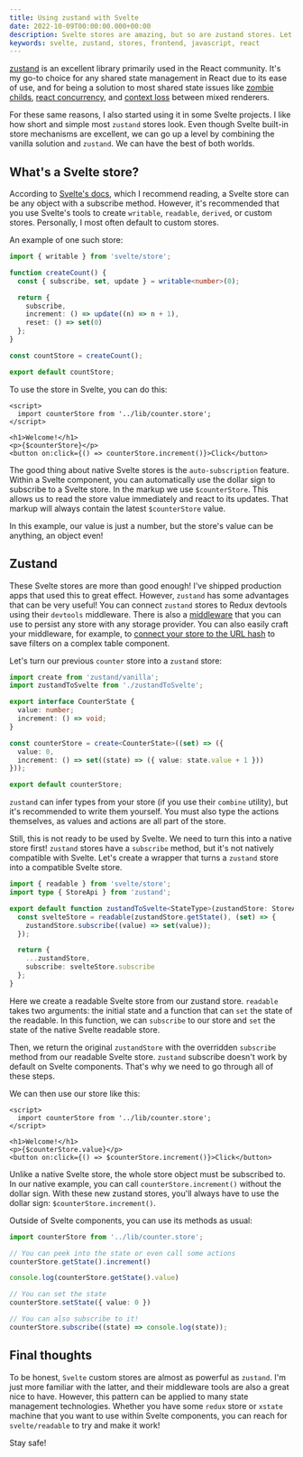 ```yaml
---
title: Using zustand with Svelte
date: 2022-10-09T00:00:00.000+00:00
description: Svelte stores are amazing, but so are zustand stores. Let's check how to take your Svelte apps state management to the next level by combining the two!
keywords: svelte, zustand, stores, frontend, javascript, react
---
```


[zustand](https://github.com/pmndrs/zustand) is an excellent library primarily used in the React community. It's my go-to choice for any shared state management in React due to its ease of use, and for being a solution to most shared state issues like [zombie childs](https://react-redux.js.org/api/hooks#stale-props-and-zombie-children), [react concurrency](https://github.com/bvaughn/rfcs/blob/useMutableSource/text/0000-use-mutable-source.md), and [context loss](https://github.com/facebook/react/issues/13332) between mixed renderers.

For these same reasons, I also started using it in some Svelte projects. I like how short and simple most `zustand` stores look. Even though Svelte built-in store mechanisms are excellent, we can go up a level by combining the vanilla solution and `zustand`. We can have the best of both worlds.

## What's a Svelte store?

According to [Svelte's docs](https://svelte.dev/tutorial/writable-stores), which I recommend reading, a Svelte store can be any object with a subscribe method. However, it's recommended that you use Svelte's tools to create `writable`, `readable`, `derived`, or custom stores. Personally, I most often default to custom stores.

An example of one such store:
```ts:src/lib/counter.store.ts
import { writable } from 'svelte/store';

function createCount() {
  const { subscribe, set, update } = writable<number>(0);

  return {
    subscribe,
    increment: () => update((n) => n + 1),
    reset: () => set(0)
  };
}

const countStore = createCount();

export default countStore;
```

To use the store in Svelte, you can do this:

```svelte:src/routes/+page.svelte
<script>
  import counterStore from '../lib/counter.store';
</script>

<h1>Welcome!</h1>
<p>{$counterStore}</p>
<button on:click={() => counterStore.increment()}>Click</button>
```

The good thing about native Svelte stores is the `auto-subscription` feature. Within a Svelte component, you can automatically use the dollar sign to subscribe to a Svelte store. In the markup we use `$counterStore`. This allows us to read the store value immediately and react to its updates. That markup will always contain the latest `$counterStore` value.

In this example, our value is just a number, but the store's value can be anything, an object even!

## Zustand

These Svelte stores are more than good enough! I've shipped production apps that used this to great effect. However, `zustand` has some advantages that can be very useful! You can connect `zustand` stores to Redux devtools using their `devtools` middleware. There is also a [middleware](https://docs.pmnd.rs/zustand/recipes/recipes#persist-middleware) that you can use to persist any store with any storage provider. You can also easily craft your middleware, for example, to [connect your store to the URL hash](https://docs.pmnd.rs/zustand/guides/connect-to-state-with-url-hash) to save filters on a complex table component.

Let's turn our previous `counter` store into a `zustand` store:

```ts:src/lib/counter.store.ts
import create from 'zustand/vanilla';
import zustandToSvelte from './zustandToSvelte';

export interface CounterState {
  value: number;
  increment: () => void;
}

const counterStore = create<CounterState>((set) => ({
  value: 0,
  increment: () => set((state) => ({ value: state.value + 1 }))
}));

export default counterStore;
```

`zustand` can infer types from your store (if you use their `combine` utility), but it's recommended to write them yourself. You must also type the actions themselves, as values and actions are all part of the store.

Still, this is not ready to be used by Svelte. We need to turn this into a native store first! `zustand` stores have a `subscribe` method, but it's not natively compatible with Svelte. Let's create a wrapper that turns a `zustand` store into a compatible Svelte store.

```ts:src/lib/zustandToSvelte.ts
import { readable } from 'svelte/store';
import type { StoreApi } from 'zustand';

export default function zustandToSvelte<StateType>(zustandStore: StoreApi<StateType>) {
  const svelteStore = readable(zustandStore.getState(), (set) => {
    zustandStore.subscribe((value) => set(value));
  });

  return {
    ...zustandStore,
    subscribe: svelteStore.subscribe
  };
}
```

Here we create a readable Svelte store from our zustand store. `readable` takes two arguments: the initial state and a function that can `set` the state of the readable. In this function, we can `subscribe` to our store and `set` the state of the native Svelte readable store.

Then, we return the original `zustandStore` with the overridden `subscribe` method from our readable Svelte store. `zustand` subscribe doesn't work by default on Svelte components. That's why we need to go through all of these steps.

We can then use our store like this:

```svelte:src/routes/+page.svelte
<script>
  import counterStore from '../lib/counter.store';
</script>

<h1>Welcome!</h1>
<p>{$counterStore.value}</p>
<button on:click={() => $counterStore.increment()}>Click</button>
```

Unlike a native Svelte store, the whole store object must be subscribed to. In our native example, you can call `counterStore.increment()` without the dollar sign. With these new zustand stores, you'll always have to use the dollar sign: `$counterStore.increment()`.

Outside of Svelte components, you can use its methods as usual:
```ts
import counterStore from '../lib/counter.store';

// You can peek into the state or even call some actions
counterStore.getState().increment()

console.log(counterStore.getState().value)

// You can set the state
counterStore.setState({ value: 0 })

// You can also subscribe to it!
counterStore.subscribe((state) => console.log(state));
```

## Final thoughts

To be honest, `Svelte` custom stores are almost as powerful as `zustand`. I'm just more familiar with the latter, and their middleware tools are also a great nice to have. However, this pattern can be applied to many state management technologies. Whether you have some `redux` store or `xstate` machine that you want to use within Svelte components, you can reach for `svelte/readable` to try and make it work!

Stay safe!
